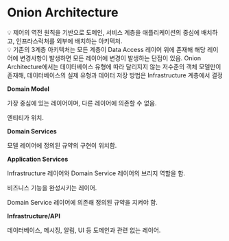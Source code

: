 # Onion Architecture

<aside>
💡 제어의 역전 원칙을 기반으로 도메인, 서비스 계층을 애플리케이션의 중심에 배치하고, 인프라스럭처를 외부에 배치하는 아키텍처.

</aside>

<aside>
💡 기존의 3계층 아키텍처는 모든 계층이 Data Access 레이어 위에 존재해 해당 레이어에 변경사항이 발생하면 모든 레이어에 변경이 발생하는 단점이 있음.
Onion Architecture에서는 데이터베이스 유형에 따라 달리지지 않는 저수준의 객체 모델만이 존재해, 데이터베이스의 실제 유형과 데이터 저장 방법은 Infrastructure 계층에서 결정

</aside>

**Domain Model**

가장 중심에 있는 레이어이며, 다른 레이어에 의존할 수 없음.

엔티티가 위치.

**Domain Services**

모델 레이어에 정의된 규약의 구현이 위치함.

**Application Services**

Infrastructure 레이어와 Domain Service 레이어의 브리지 역할을 함.

비즈니스 기능을 완성시키는 레이어.

Domain Service 레이어에 의존해 정의된 규약을 지켜야 함.

**Infrastructure/API** 

데이터베이스, 메시징, 알림, UI 등 도메인과 관련 없는 레이어.